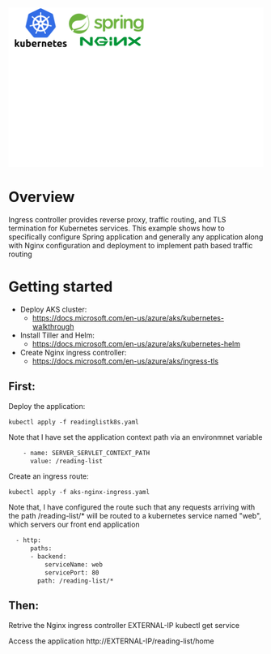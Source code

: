 ![Reactive non-blocking Application with Spring Boot 2 on Spring WebFlux stack, Spring Data Reactive Repositories](logo.png)

# Overview
Ingress controller provides reverse proxy, traffic routing, and TLS termination for Kubernetes services. This example shows how to specifically configure Spring application and generally any application along with Nginx configuration and deployment to implement path based traffic routing

# Getting started
* Deploy AKS cluster:
   - https://docs.microsoft.com/en-us/azure/aks/kubernetes-walkthrough
* Install Tiller and Helm:
   - https://docs.microsoft.com/en-us/azure/aks/kubernetes-helm
* Create Nginx ingress controller: 
   - https://docs.microsoft.com/en-us/azure/aks/ingress-tls

## First:
Deploy the application:
```
kubectl apply -f readinglistk8s.yaml
```
Note that I have set the application context path via an environmnet variable
```
    - name: SERVER_SERVLET_CONTEXT_PATH
      value: /reading-list
```
Create an ingress route:
```
kubectl apply -f aks-nginx-ingress.yaml
```

Note that, I have configured the route such that any requests arriving with the path /reading-list/* will be routed to a kubernetes service named "web", which servers our front end application
```
  - http:
      paths:
      - backend:
          serviceName: web
          servicePort: 80
        path: /reading-list/*
```
## Then:
Retrive the Nginx ingress controller EXTERNAL-IP
kubectl get service

Access the application
http://EXTERNAL-IP/reading-list/home


